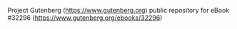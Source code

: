 Project Gutenberg (https://www.gutenberg.org) public repository for eBook #32296 (https://www.gutenberg.org/ebooks/32296)
